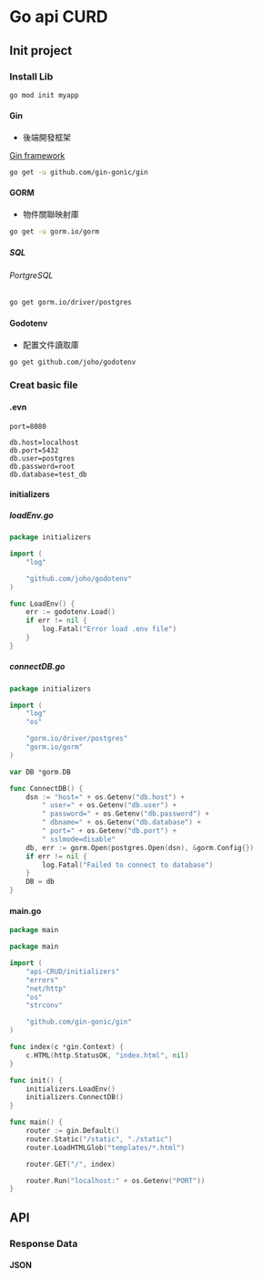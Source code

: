 # Go api CURD

## Init project

### Install Lib

```bash
go mod init myapp
```

#### Gin

- 後端開發框架

[Gin framework](https://gin-gonic.com/docs/quickstart/)

```bash
go get -u github.com/gin-gonic/gin
```

#### GORM

- 物件關聯映射庫

```bash
go get -u gorm.io/gorm
```

##### SQL

###### PortgreSQL

```bash
go get gorm.io/driver/postgres
```

#### Godotenv

- 配置文件讀取庫

```bash
go get github.com/joho/godotenv
```

### Creat basic file

#### .evn

```properties
port=8080

db.host=localhost
db.port=5432
db.user=postgres
db.password=root
db.database=test_db
```

#### initializers

##### loadEnv.go

```go
package initializers

import (
    "log"

    "github.com/joho/godotenv"
)

func LoadEnv() {
    err := godotenv.Load()
    if err != nil {
        log.Fatal("Error load .env file")
    }
}
```

##### connectDB.go

```go
package initializers

import (
    "log"
    "os"

    "gorm.io/driver/postgres"
    "gorm.io/gorm"
)

var DB *gorm.DB

func ConnectDB() {
    dsn := "host=" + os.Getenv("db.host") +
        " user=" + os.Getenv("db.user") +
        " password=" + os.Getenv("db.password") +
        " dbname=" + os.Getenv("db.database") +
        " port=" + os.Getenv("db.port") +
        " sslmode=disable"
    db, err := gorm.Open(postgres.Open(dsn), &gorm.Config{})
    if err != nil {
        log.Fatal("Failed to connect to database")
    }
    DB = db
}
```

#### main.go

```go
package main

package main

import (
    "api-CRUD/initializers"
    "errors"
    "net/http"
    "os"
    "strconv"

    "github.com/gin-gonic/gin"
)

func index(c *gin.Context) {
    c.HTML(http.StatusOK, "index.html", nil)
}

func init() {
    initializers.LoadEnv()
    initializers.ConnectDB()
}

func main() {
    router := gin.Default()
    router.Static("/static", "./static")
    router.LoadHTMLGlob("templates/*.html")

    router.GET("/", index)

    router.Run("localhost:" + os.Getenv("PORT"))
}
```

## API

### Response Data

#### JSON

```go

```
